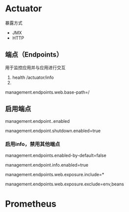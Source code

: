 # Actuator
暴露方式
- JMX
- HTTP

## 端点（Endpoints）
用于监控应用并与应用进行交互

1. health       /actuator/info
2. 

management.endpoints.web.base-path=/        

## 启用端点
management.endpoint.<id>.enabled

management.endpoint.shutdown.enabled=true

### 启用info，禁用其他端点
management.endpoints.enabled-by-default=false

management.endpoint.info.enabled=true

management.endpoints.web.exposure.include=*

management.endpoints.web.exposure.exclude=env,beans

# Prometheus



























